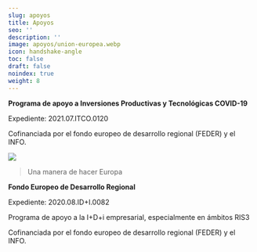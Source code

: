 ```yaml
---
slug: apoyos
title: Apoyos
seo: ''
description: ''
image: apoyos/union-europea.webp
icon: handshake-angle
toc: false
draft: false
noindex: true
weight: 8
---
```

**Programa de apoyo a Inversiones Productivas y Tecnológicas COVID-19**

Expediente: 2021.07.ITCO.0120

Cofinanciada por el fondo europeo de desarrollo regional (FEDER) y el INFO.





![](apoyos/feder-info-ris3-mur.png)

> Una manera de hacer Europa

**Fondo Europeo de Desarrollo Regional**

Expediente: 2020.08.ID+I.0082

Programa de apoyo a la I+D+i empresarial, especialmente en ámbitos RIS3

Cofinanciada por el fondo europeo de desarrollo regional (FEDER) y el INFO.
